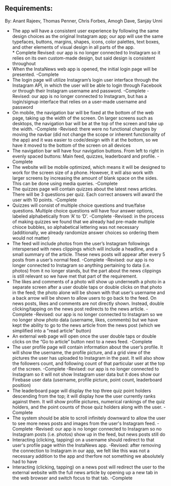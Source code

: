 ## Requirements: 

By: Anant Rajeev, Thomas Penner, Chris Forbes, Amogh Dave, Sanjay Unni

* The app will have a consistent user experience by following the same design choices as the original Instagram app; our app will use the same typefaces, buttons, margins, shapes, icons, color palettes, text boxes, and other elements of visual design in all parts of the app.
        <br/>* Complete
        Revised: our app is no longer connected to Instagram so it relies on its own custom-made design, but said design is consistent throughout
* When the InstaNews web app is opened, the initial login page will be presented.
    -Complete
* The login page will utilize Instagram’s login user interface through the Instagram API, in which the user will be able to login through Facebook or through their Instagram username and password.
    -Complete
    -Revised: our app is no longer connected to Instagram, but has a login/signup interface that relies on a user-made username and password
* On mobile, the navigation bar will be fixed at the bottom of the web page, taking up the width of the screen. On larger screens such as desktops, the navigation bar will be at the top of the screen and take up the width.
    -Complete
    -Revised: there were no functional changes by moving the navbar (did not change the scope or inherent functionality of the app) and it was easier to code/design with it at the bottom, so we have it moved to the bottom of the screen on all devices
*  The navigation bar will have four navigation buttons. From left to right in evenly spaced buttons: Main feed, quizzes, leaderboard and profile.
    -Complete
* The website will be mobile optimized, which means it will be designed to work for the screen size of a phone. However, it will also work with larger screens by increasing the amount of blank space on the sides. This can be done using media queries.
    -Complete
* The quizzes page will contain quizzes about the latest news articles. There will be 3 questions per quiz. Each correct answers will award the user with 10 points.
    -Complete
* Quizzes will consist of multiple choice questions and true/false questions. Multiple choice questions will have four answer options, labeled alphabetically from ‘A’ to ‘D’.
    -Complete
    -Revised: in the process of making quizzes we found that we already had pre-made multiple chioce bubbles, so alphabetical lettering was not necessary (additionally, we already randomize answer choices so ordering them would not matter)
* The feed will include photos from the user’s Instagram followings interspersed with news clippings which will include a headline, and a small summary of the article. These news posts will appear after every 5 posts from a user’s normal feed. 
    -Complete
    -Revised: our app is no longer connected to Instagram so anything pertaining to data (i.e. photos) from it no longer stands, but the part about the news clippings is still relevant so we have met that part of the requirement.
* The likes and comments of a photo will show up underneath a photo in a separate screen after a user double taps or double clicks on that photo in the feed; the photo alone will be shown with that user’s username and a back arrow will be shown to allow users to go back to the feed. On news posts, likes and comments are not directly shown. Instead, double clicking/tapping on the news post redirects to the news article. 
    -Complete
    -Revised: our app is no longer connected to Instagram so we no longer show photo data (username, likes, comments) but we have kept the ability to go to the news article from the news post (which we simplified into a "read article" button)
* An external web page will open once the user double taps or double clicks on the “Go to article” button next to a news feed.
    -Complete
* The user profile page will contain information about the user’s profile. It will show the username, the profile picture, and a grid view of the pictures the user has uploaded to Instagram in the past. It will also show the followers count, and following count of that particular user at the top of the screen.
    -Complete
    -Revised: our app is no longer connected to Instagram so it will not show Instagram user data but it does show our Firebase user data (username, profile picture, point count, leaderboard position)
* The leaderboard page will display the top three quiz point holders descending from the top; it will display how the user currently ranks against them. It will show profile pictures, numerical rankings of the quiz holders, and the point counts of those quiz holders along with the user.
    -Complete
* The system should be able to scroll infinitely downward to allow the user to see more news posts and images from the user's Instagram feed.
    -Complete
    -Revised: our app is no longer connected to Instagram so no Instagram posts (i.e. photos) show up in the feed, but news posts still do
* Interacting (clicking, tapping) on a username should redirect to that user's profile page within the InstaNews app.
    -Revised: after removing the connection to Instagram in our app, we felt like this was not a necessary addition to the app and therfore not something we absolutely had to have
* Interacting (clicking, tapping) on a news post will redirect the user to the external website with the full news article by opening up a new tab in the web browser and switch focus to that tab. 
    -Complete

